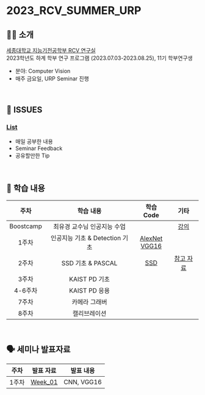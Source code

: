 # 2023_RCV_SUMMER_URP
## 🏃‍♂️ 소개
[세종대학교 지능기전공학부 RCV 연구실](https://github.com/sejong-rcv)<br>
2023학년도 하계 학부 연구 프로그램 (2023.07.03-2023.08.25), 11기 학부연구생<br>
- 분야: Computer Vision
- 매주 금요일, URP Seminar 진행
<br>

## 🤡 ISSUES
### [List](https://github.com/SaFD-00/2023_RCV_SUMMER_URP/issues)
- 매일 공부한 내용
- Seminar Feedback
- 공유할만한 Tip
<br>

## 👻 학습 내용
| 주차 | 학습 내용 | 학습 Code | 기타 |
|:--:|:--:|:--:|:--:|
| Boostcamp | 최유경 교수님 인공지능 수업 |  | [강의](https://www.youtube.com/watch?v=J6hiz5zfDC0&list=PL1xKqHsVFgvk8nB5kJ3N0fFt3etudUBWt) |
| 1주차 | 인공지능 기초 & Detection 기초 | [AlexNet]() <br> [VGG16]() |  |
| 2주차 | SSD 기초 & PASCAL | [SSD]() | [참고 자료](https://github.com/sgrvinod/a-PyTorch-Tutorial-to-Object-Detection) |
| 3주차 | KAIST PD 기초 |  |  |
| 4-6주차 | KAIST PD 응용 |  |  |
| 7주차 | 카메라 그래버 |  |  |
| 8주차 | 캘리브레이션 |  |  |
<br>

## 🗣️ 세미나 발표자료
| 주차 | 발표 자료 | 발표 내용 |
|:--:|:--:|:--:|
| 1주차 | [Week_01](seminar/Week_01.pptx) | CNN, VGG16 |
